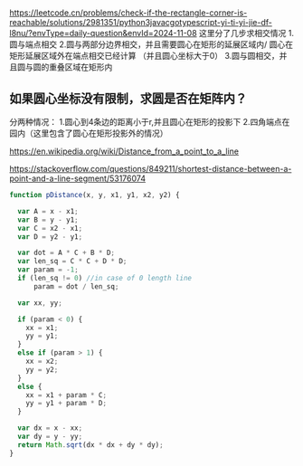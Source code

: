 #


## 

https://leetcode.cn/problems/check-if-the-rectangle-corner-is-reachable/solutions/2981351/python3javacgotypescript-yi-ti-yi-jie-df-l8nu/?envType=daily-question&envId=2024-11-08
这里分了几步求相交情况
1.圆与端点相交
2.圆与两部分边界相交，并且需要圆心在矩形的延展区域内/ 圆心在矩形延展区域外在端点相交已经计算 （并且圆心坐标大于0）
3.圆与圆相交，并且圆与圆的重叠区域在矩形内



## 如果圆心坐标没有限制，求圆是否在矩阵内？
分两种情况：
1.圆心到4条边的距离小于r,并且圆心在矩形的投影下
2.四角端点在园内（这里包含了圆心在矩形投影外的情况）


https://en.wikipedia.org/wiki/Distance_from_a_point_to_a_line


https://stackoverflow.com/questions/849211/shortest-distance-between-a-point-and-a-line-segment/53176074
```javascript
function pDistance(x, y, x1, y1, x2, y2) {

  var A = x - x1;
  var B = y - y1;
  var C = x2 - x1;
  var D = y2 - y1;

  var dot = A * C + B * D;
  var len_sq = C * C + D * D;
  var param = -1;
  if (len_sq != 0) //in case of 0 length line
      param = dot / len_sq;

  var xx, yy;

  if (param < 0) {
    xx = x1;
    yy = y1;
  }
  else if (param > 1) {
    xx = x2;
    yy = y2;
  }
  else {
    xx = x1 + param * C;
    yy = y1 + param * D;
  }

  var dx = x - xx;
  var dy = y - yy;
  return Math.sqrt(dx * dx + dy * dy);
}

```